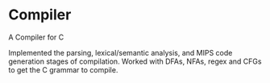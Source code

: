 # Compiler
A Compiler for C

Implemented the parsing, lexical/semantic analysis, and MIPS code generation stages of compilation. Worked with DFAs, NFAs, regex and CFGs to get the C grammar to compile.
